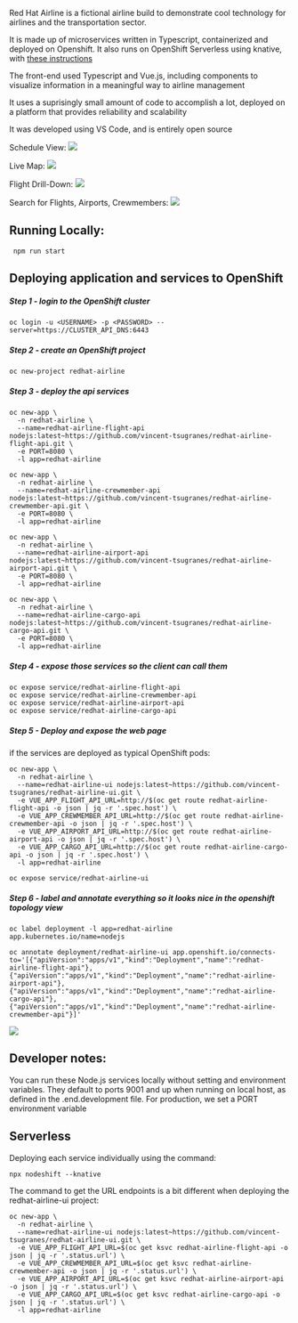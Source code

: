 Red Hat Airline is a fictional airline build to demonstrate cool technology for airlines and the transportation sector.

It is made up of microservices written in Typescript, containerized and deployed on Openshift. It also runs on OpenShift Serverless using knative, with [these instructions](#serverless)

The front-end used Typescript and Vue.js, including components to visualize information in a meaningful way to airline management

It uses a suprisingly small amount of code to accomplish a lot, deployed on a platform that provides reliability and scalability

It was developed using VS Code, and is entirely open source

Schedule View:
<img src="https://github.com/vincent-tsugranes/redhat-airline-ui/raw/main/public/redhat-airline-schedule.png"></img>

Live Map:
<img src="https://github.com/vincent-tsugranes/redhat-airline-ui/raw/main/public/redhat-airline-livemap.png"></img>

Flight Drill-Down:
<img src="https://github.com/vincent-tsugranes/redhat-airline-ui/raw/main/public/redhat-airline-flight-drilldown.png"> </img>

Search for Flights, Airports, Crewmembers:
<img src="https://github.com/vincent-tsugranes/redhat-airline-ui/raw/main/public/redhat-airline-search.png"> </img>

## Running Locally:
```
 npm run start
```

## Deploying application and services to OpenShift


##### Step 1 - login to the OpenShift cluster

```
oc login -u <USERNAME> -p <PASSWORD> --server=https://CLUSTER_API_DNS:6443
```

##### Step 2 - create an OpenShift project
```
oc new-project redhat-airline
```

##### Step 3 - deploy the api services
```
oc new-app \
  -n redhat-airline \
  --name=redhat-airline-flight-api nodejs:latest~https://github.com/vincent-tsugranes/redhat-airline-flight-api.git \
  -e PORT=8080 \
  -l app=redhat-airline

oc new-app \
  -n redhat-airline \
  --name=redhat-airline-crewmember-api nodejs:latest~https://github.com/vincent-tsugranes/redhat-airline-crewmember-api.git \
  -e PORT=8080 \
  -l app=redhat-airline

oc new-app \
  -n redhat-airline \
  --name=redhat-airline-airport-api nodejs:latest~https://github.com/vincent-tsugranes/redhat-airline-airport-api.git \
  -e PORT=8080 \
  -l app=redhat-airline

oc new-app \
  -n redhat-airline \
  --name=redhat-airline-cargo-api nodejs:latest~https://github.com/vincent-tsugranes/redhat-airline-cargo-api.git \
  -e PORT=8080 \
  -l app=redhat-airline

```

##### Step 4 - expose those services so the client can call them
```
oc expose service/redhat-airline-flight-api
oc expose service/redhat-airline-crewmember-api
oc expose service/redhat-airline-airport-api
oc expose service/redhat-airline-cargo-api
```

##### Step 5 - Deploy and expose the web page

if the services are deployed as typical OpenShift pods:
```
oc new-app \
  -n redhat-airline \
  --name=redhat-airline-ui nodejs:latest~https://github.com/vincent-tsugranes/redhat-airline-ui.git \
  -e VUE_APP_FLIGHT_API_URL=http://$(oc get route redhat-airline-flight-api -o json | jq -r '.spec.host') \
  -e VUE_APP_CREWMEMBER_API_URL=http://$(oc get route redhat-airline-crewmember-api -o json | jq -r '.spec.host') \
  -e VUE_APP_AIRPORT_API_URL=http://$(oc get route redhat-airline-airport-api -o json | jq -r '.spec.host') \
  -e VUE_APP_CARGO_API_URL=http://$(oc get route redhat-airline-cargo-api -o json | jq -r '.spec.host') \
  -l app=redhat-airline

oc expose service/redhat-airline-ui
```

##### Step 6 - label and annotate everything so it looks nice in the openshift topology view
```
oc label deployment -l app=redhat-airline app.kubernetes.io/name=nodejs

oc annotate deployment/redhat-airline-ui app.openshift.io/connects-to='[{"apiVersion":"apps/v1","kind":"Deployment","name":"redhat-airline-flight-api"},{"apiVersion":"apps/v1","kind":"Deployment","name":"redhat-airline-airport-api"},{"apiVersion":"apps/v1","kind":"Deployment","name":"redhat-airline-cargo-api"},{"apiVersion":"apps/v1","kind":"Deployment","name":"redhat-airline-crewmember-api"}]'
```
<img src="https://github.com/vincent-tsugranes/redhat-airline-ui/raw/main/public/redhat-airline-openshift-console.png"></img>


## Developer notes:
You can run these Node.js services locally without setting and environment variables. They default to ports 9001 and up when running on local host, as defined in the .end.development file. For production, we set a PORT environment variable


## Serverless
Deploying each service individually using the command:
```
npx nodeshift --knative
```

The command to get the URL endpoints is a bit different when deploying the redhat-airline-ui project:
```
oc new-app \
  -n redhat-airline \
  --name=redhat-airline-ui nodejs:latest~https://github.com/vincent-tsugranes/redhat-airline-ui.git \
  -e VUE_APP_FLIGHT_API_URL=$(oc get ksvc redhat-airline-flight-api -o json | jq -r '.status.url') \
  -e VUE_APP_CREWMEMBER_API_URL=$(oc get ksvc redhat-airline-crewmember-api -o json | jq -r '.status.url') \
  -e VUE_APP_AIRPORT_API_URL=$(oc get ksvc redhat-airline-airport-api -o json | jq -r '.status.url') \
  -e VUE_APP_CARGO_API_URL=$(oc get ksvc redhat-airline-cargo-api -o json | jq -r '.status.url') \
  -l app=redhat-airline
```

